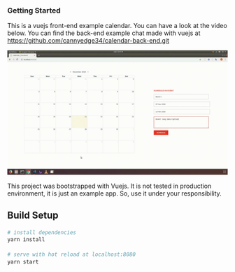 ### Getting Started

This is a vuejs front-end example calendar. You can have a look at the video below. You can find the back-end example chat made with vuejs at https://github.com/cannyedge34/calendar-back-end.git

![Alt Text](demo.gif)

This project was bootstrapped with Vuejs. It is not tested in production environment, it is just an example app. So, use it under your responsibility.

## Build Setup

``` bash
# install dependencies
yarn install

# serve with hot reload at localhost:8080
yarn start
